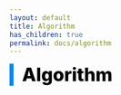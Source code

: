```yaml
---
layout: default
title: Algorithm
has_children: true
permalink: docs/algorithm
---
```


<div style="font-size:32px; font-weight: 800; border-left: 7px solid #0687f0; padding-left:15px !important; color:#000000">Algorithm</div>